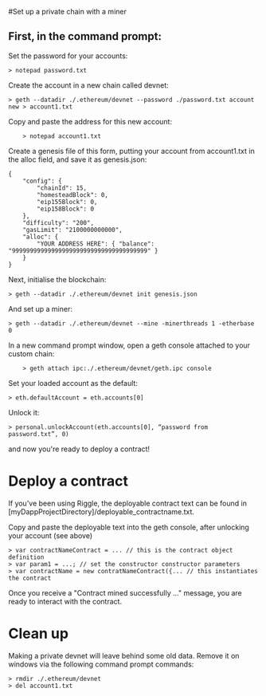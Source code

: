 #Set up a private chain with a miner

## First, in the command prompt:

Set the password for your accounts:

    > notepad password.txt

Create the account in a new chain called devnet:

    > geth --datadir ./.ethereum/devnet --password ./password.txt account new > account1.txt

Copy and paste the address for this new account:

		> notepad account1.txt

Create a genesis file of this form, putting your account from account1.txt in the alloc field, and save it as genesis.json:

    {
        "config": {
            "chainId": 15,
            "homesteadBlock": 0,
            "eip155Block": 0,
            "eip158Block": 0
        },
        "difficulty": "200",
        "gasLimit": "2100000000000",
        "alloc": {
            "YOUR ADDRESS HERE": { "balance": "99999999999999999999999999999999999999" }
        }
    }

Next, initialise the blockchain:

    > geth --datadir ./.ethereum/devnet init genesis.json

And set up a miner:

    > geth --datadir ./.ethereum/devnet --mine -minerthreads 1 -etherbase 0

In a new command prompt window, open a geth console attached to your custom chain:

		> geth attach ipc:./.ethereum/devnet/geth.ipc console

Set your loaded account as the default:

    > eth.defaultAccount = eth.accounts[0]

Unlock it:

    > personal.unlockAccount(eth.accounts[0], “password from password.txt”, 0)

and now you're ready to deploy a contract!

# Deploy a contract
If you've been using Riggle, the deployable contract text can be found in [myDappProjectDirectory]/deployable_contractname.txt.

Copy and paste the deployable text into the geth console, after unlocking your account (see above)

    > var contractNameContract = ... // this is the contract object definition
    > var param1 = ...; // set the constructor constructor parameters
    > var contractName = new contratNameContract({... // this instantiates the contract

Once you receive a "Contract mined successfully ..." message, you are ready to interact with the contract.

# Clean up
Making a private devnet will leave behind some old data. Remove it on windows via the following command prompt commands:

    > rmdir ./.ethereum/devnet
    > del account1.txt
